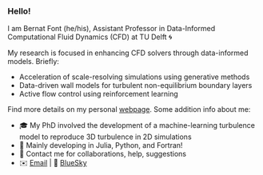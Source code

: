 ### Hello!  

I am Bernat Font (he/his), Assistant Professor in Data-Informed Computational Fluid Dynamics (CFD) at TU Delft 🌀 

My research is focused in enhancing CFD solvers through data-informed models. Briefly:
- Acceleration of scale-resolving simulations using generative methods
- Data-driven wall models for turbulent non-equilibrium boundary layers
- Active flow control using reinforcement learning
  
Find more details on my personal [webpage](https://b-fg.github.io/). Some addition info about me:
- 🎓 My PhD involved the development of a machine-learning turbulence model to reproduce 3D turbulence in 2D simulations
- 🌱 Mainly developing in Julia, Python, and Fortran!
- 💬 Contact me for collaborations, help, suggestions
- ✉️ [Email](mailto:b.font@tudelft.nl) | 🦋 [BlueSky](https://bsky.app/profile/fontb.bsky.social)
  

